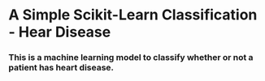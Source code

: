 # A Simple Scikit-Learn Classification - Hear Disease

### This is a machine learning model to classify whether or not a patient has heart disease.
